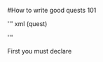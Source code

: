 #How to write good quests 101

''' xml (quest)

<?xml version = "1.0"?>
<class>
   <dialog id = "0">
      <content>Chcesz questa?</content>
      <ans>2</ans>
      <q>0</q>
      <answer>TAK</answer>
      <id>0</id>
      <leadsTo>1</leadsTo>
      <answer>NIE</answer>
      <id>1</id>
      <leadsTo>2</leadsTo>
   </dialog>
   <dialog id = "1">
      <content>Bierz questa</content>
      <ans>1</ans>
      <q>1</q>
      <answer>Bywaj</answer>
      <id>0</id>
      <leadsTo>1</leadsTo>
	  <questID>1</questID>
	  <t>2</t>
	  <taskID>0</taskID>
	  <title>Pokonaj zbojcow</title>
	  <description>Pod miastem kryja sie grozni zbuje, mozesz ich pokonac przy pomocy miecza</description>
      <toDo>5</toDo>
      <doItemID>6</doItemID>
      <state>kill</state>
	  <taskID>1</taskID>
	  <title>Zbierz ziiola</title>
	  <description>Kazdy bohater potrzebuje potionow leczniczych</description>
      <toDo>6</toDo>
      <doItemID>12</doItemID>
      <state>collect</state>
   </dialog>
   <dialog id = "2">
      <content>To nie dostaniesz</content>
      <ans>1</ans>
      <q>0</q>
      <answer>Bywaj</answer>
      <id>0</id>
      <leadsTo>1</leadsTo>
      <q>0</q>
   </dialog>
</class>

'''

First you must declare  <dialog> i=with its id (its local number so start from 0 and go on)

Next you give it a <content>
Next how many answers will be ? <ans>
If it will be any quest? <q> -- 0 if no, 1 if yes
Answer content <answer>
answer id <id> -- remember to start from 0
where answer leads (to which dialog) <leadsTo>
Quest global ID <questID>
number of tasks in quest <t>
task ID <taskID>
title of task <title>
description of task <description>
How many things player have to do <toDo>
item/entity global ID, which player had to interact with <doItemID>
doState enum for now there is 2 states kill and collect if you have more ideas msg me <state>

#Doc ver 0.7

#Author JG